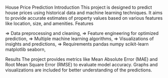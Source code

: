 House Price Prediction Introduction This project is designed to predict house prices 
using historical data and machine learning techniques. It aims to provide accurate 
estimates of property values based on various features like location, size, and amenities. Features

=> Data preprocessing and cleaning,
=> Feature engineering for optimized prediction,
=> Multiple machine learning algorithms,
=> Visualizations of insights and predictions,
=> Requirements pandas numpy scikit-learn matplotlib seaborn,

Results The project provides metrics like Mean Absolute Error (MAE) and Root Mean Square Error (RMSE) 
to evaluate model accuracy. Graphs and visualizations are included for better understanding of the predictions.
